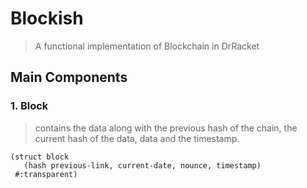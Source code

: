 #  Blockish 

> A functional implementation of Blockchain in DrRacket

## Main Components

### 1. Block 
> contains the data along with the previous hash of the chain, the current hash of the data, data and  the timestamp.

```racket
(struct block
   (hash previous-link, current-date, nounce, timestamp)
 #:transparent)
```

